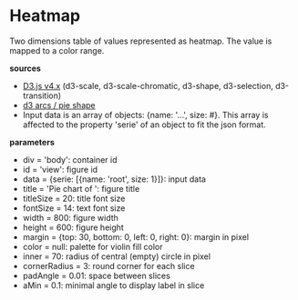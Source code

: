 # Heatmap
Two dimensions table of values represented as heatmap. The value is mapped to a color range.

**sources**
* [D3.js v4.x](https://github.com/d3/d3/blob/master/API.md) (d3-scale, d3-scale-chromatic, d3-shape, d3-selection, d3-transition)
* [d3 arcs / pie shape](https://github.com/d3/d3-shape/blob/master/README.md#arcs)
* Input data is an array of objects: {name: '...', size: #}. This array is affected to the property 'serie' of an object to fit the json format.

**parameters**
* div = 'body': container id
* id = 'view': figure id
* data = {serie: [{name: 'root', size: 1}]}: input data
* title = 'Pie chart of ': figure title
* titleSize = 20: title font size
* fontSize = 14: text font size
* width = 800: figure width
* height = 600: figure height
* margin = {top: 30, bottom: 0, left: 0, right: 0}: margin in pixel
* color = null: palette for violin fill color
* inner = 70: radius of central (empty) circle in pixel
* cornerRadius = 3: round corner for each slice
* padAngle = 0.01: space between slices
* aMin = 0.1: minimal angle to display label in slice
